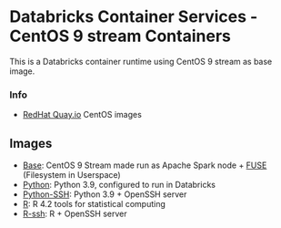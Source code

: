 # Databricks Container Services - CentOS 9 stream Containers

This is a Databricks container runtime using CentOS 9 stream as base image.

### Info
- [RedHat Quay.io](https://quay.io/repository/centos/centos?tab=tags) CentOS images

## Images

- [Base](base): CentOS 9 Stream made run as Apache Spark node + [FUSE](https://www.kernel.org/doc/html/latest/filesystems/fuse.html) (Filesystem in Userspace)
- [Python](python): Python 3.9, configured to run in Databricks
- [Python-SSH](python-ssh): Python 3.9 + OpenSSH server
- [R](r): R 4.2 tools for statistical computing
- [R-ssh](r-ssh): R + OpenSSH server
